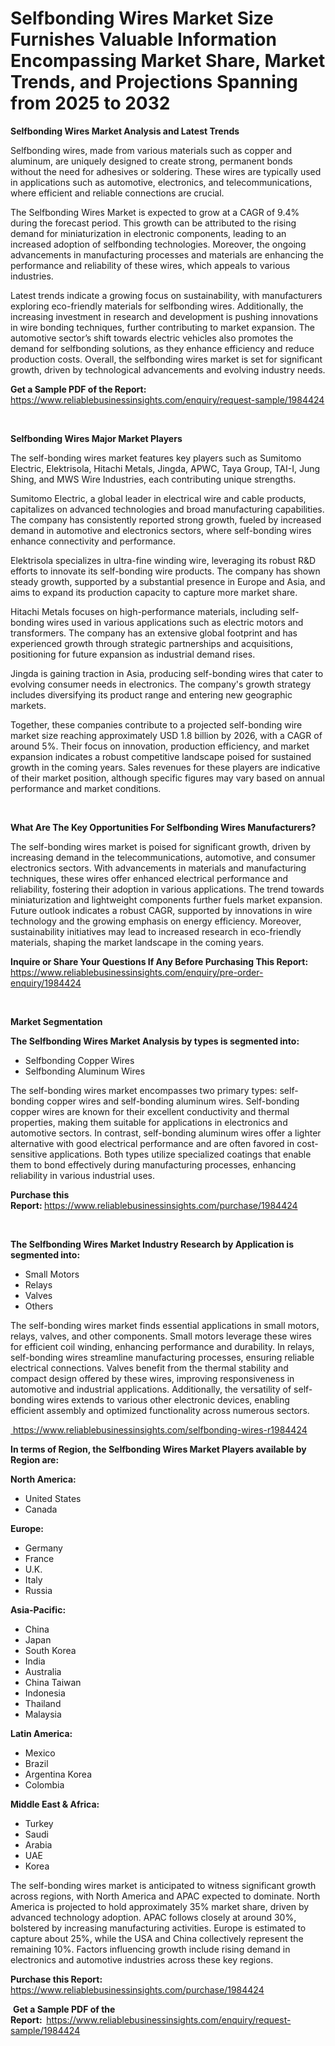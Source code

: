 <p><h1>Selfbonding Wires Market Size Furnishes Valuable Information Encompassing Market Share, Market Trends, and Projections Spanning from 2025 to 2032</h1></p><p><strong>Selfbonding Wires Market Analysis and Latest Trends</strong></p>
<p><p>Selfbonding wires, made from various materials such as copper and aluminum, are uniquely designed to create strong, permanent bonds without the need for adhesives or soldering. These wires are typically used in applications such as automotive, electronics, and telecommunications, where efficient and reliable connections are crucial. </p><p>The Selfbonding Wires Market is expected to grow at a CAGR of 9.4% during the forecast period. This growth can be attributed to the rising demand for miniaturization in electronic components, leading to an increased adoption of selfbonding technologies. Moreover, the ongoing advancements in manufacturing processes and materials are enhancing the performance and reliability of these wires, which appeals to various industries. </p><p>Latest trends indicate a growing focus on sustainability, with manufacturers exploring eco-friendly materials for selfbonding wires. Additionally, the increasing investment in research and development is pushing innovations in wire bonding techniques, further contributing to market expansion. The automotive sector’s shift towards electric vehicles also promotes the demand for selfbonding solutions, as they enhance efficiency and reduce production costs. Overall, the selfbonding wires market is set for significant growth, driven by technological advancements and evolving industry needs.</p></p>
<p><strong>Get a Sample PDF of the Report:&nbsp;</strong> <a href="https://www.reliablebusinessinsights.com/enquiry/request-sample/1984424?utm_campaign=2939&utm_medium=2&utm_source=Github&utm_content=ia&utm_term=15042025&utm_id=selfbonding-wires">https://www.reliablebusinessinsights.com/enquiry/request-sample/1984424</a></p>
<p>&nbsp;</p>
<p><strong>Selfbonding Wires Major Market Players</strong></p>
<p><p>The self-bonding wires market features key players such as Sumitomo Electric, Elektrisola, Hitachi Metals, Jingda, APWC, Taya Group, TAI-I, Jung Shing, and MWS Wire Industries, each contributing unique strengths.</p><p>Sumitomo Electric, a global leader in electrical wire and cable products, capitalizes on advanced technologies and broad manufacturing capabilities. The company has consistently reported strong growth, fueled by increased demand in automotive and electronics sectors, where self-bonding wires enhance connectivity and performance.</p><p>Elektrisola specializes in ultra-fine winding wire, leveraging its robust R&D efforts to innovate its self-bonding wire products. The company has shown steady growth, supported by a substantial presence in Europe and Asia, and aims to expand its production capacity to capture more market share.</p><p>Hitachi Metals focuses on high-performance materials, including self-bonding wires used in various applications such as electric motors and transformers. The company has an extensive global footprint and has experienced growth through strategic partnerships and acquisitions, positioning for future expansion as industrial demand rises.</p><p>Jingda is gaining traction in Asia, producing self-bonding wires that cater to evolving consumer needs in electronics. The company's growth strategy includes diversifying its product range and entering new geographic markets.</p><p>Together, these companies contribute to a projected self-bonding wire market size reaching approximately USD 1.8 billion by 2026, with a CAGR of around 5%. Their focus on innovation, production efficiency, and market expansion indicates a robust competitive landscape poised for sustained growth in the coming years. Sales revenues for these players are indicative of their market position, although specific figures may vary based on annual performance and market conditions.</p></p>
<p>&nbsp;</p>
<p><strong>What Are The Key Opportunities For Selfbonding Wires Manufacturers?</strong></p>
<p><p>The self-bonding wires market is poised for significant growth, driven by increasing demand in the telecommunications, automotive, and consumer electronics sectors. With advancements in materials and manufacturing techniques, these wires offer enhanced electrical performance and reliability, fostering their adoption in various applications. The trend towards miniaturization and lightweight components further fuels market expansion. Future outlook indicates a robust CAGR, supported by innovations in wire technology and the growing emphasis on energy efficiency. Moreover, sustainability initiatives may lead to increased research in eco-friendly materials, shaping the market landscape in the coming years.</p></p>
<p><strong>Inquire or Share Your Questions If Any Before Purchasing This Report:</strong> <a href="https://www.reliablebusinessinsights.com/enquiry/pre-order-enquiry/1984424?utm_campaign=2939&utm_medium=2&utm_source=Github&utm_content=ia&utm_term=15042025&utm_id=selfbonding-wires">https://www.reliablebusinessinsights.com/enquiry/pre-order-enquiry/1984424</a></p>
<p>&nbsp;</p>
<p><strong>Market Segmentation</strong></p>
<p><strong>The Selfbonding Wires Market Analysis by types is segmented into:</strong></p>
<p><ul><li>Selfbonding Copper Wires</li><li>Selfbonding Aluminum Wires</li></ul></p>
<p><p>The self-bonding wires market encompasses two primary types: self-bonding copper wires and self-bonding aluminum wires. Self-bonding copper wires are known for their excellent conductivity and thermal properties, making them suitable for applications in electronics and automotive sectors. In contrast, self-bonding aluminum wires offer a lighter alternative with good electrical performance and are often favored in cost-sensitive applications. Both types utilize specialized coatings that enable them to bond effectively during manufacturing processes, enhancing reliability in various industrial uses.</p></p>
<p><strong>Purchase this Report:&nbsp;</strong><a href="https://www.reliablebusinessinsights.com/purchase/1984424?utm_campaign=2939&utm_medium=2&utm_source=Github&utm_content=ia&utm_term=15042025&utm_id=selfbonding-wires">https://www.reliablebusinessinsights.com/purchase/1984424</a></p>
<p>&nbsp;</p>
<p><strong>The Selfbonding Wires Market Industry Research by Application is segmented into:</strong></p>
<p><ul><li>Small Motors</li><li>Relays</li><li>Valves</li><li>Others</li></ul></p>
<p><p>The self-bonding wires market finds essential applications in small motors, relays, valves, and other components. Small motors leverage these wires for efficient coil winding, enhancing performance and durability. In relays, self-bonding wires streamline manufacturing processes, ensuring reliable electrical connections. Valves benefit from the thermal stability and compact design offered by these wires, improving responsiveness in automotive and industrial applications. Additionally, the versatility of self-bonding wires extends to various other electronic devices, enabling efficient assembly and optimized functionality across numerous sectors.</p></p>
<p><a href="https://www.reliablebusinessinsights.com/selfbonding-wires-r1984424?utm_campaign=2939&utm_medium=2&utm_source=Github&utm_content=ia&utm_term=15042025&utm_id=selfbonding-wires">&nbsp;https://www.reliablebusinessinsights.com/selfbonding-wires-r1984424</a></p>
<p><strong>In terms of Region, the Selfbonding Wires Market Players available by Region are:</strong></p>
<p>
    <p> <strong> North America: </strong>
        <ul>
            <li>United States</li>
            <li>Canada</li>
        </ul>
        </p> 
    <p> <strong> Europe: </strong>
        <ul>
            <li>Germany</li>
            <li>France</li>
            <li>U.K.</li>
            <li>Italy</li>
            <li>Russia</li>
        </ul>
        </p> 
    <p> <strong> Asia-Pacific: </strong>
        <ul>
            <li>China</li>
            <li>Japan</li>
            <li>South Korea</li>
            <li>India</li>
            <li>Australia</li>
            <li>China Taiwan</li>
            <li>Indonesia</li>
            <li>Thailand</li>
            <li>Malaysia</li>
        </ul>
        </p> 
    <p> <strong> Latin America: </strong>
        <ul>
            <li>Mexico</li>
            <li>Brazil</li>
            <li>Argentina Korea</li>
            <li>Colombia</li>
        </ul>
        </p> 
    <p> <strong> Middle East & Africa: </strong>
        <ul>
            <li>Turkey</li>
            <li>Saudi</li>
            <li>Arabia</li>
            <li>UAE</li>
            <li>Korea</li>
        </ul>
    </p>
    </p>
<p><p>The self-bonding wires market is anticipated to witness significant growth across regions, with North America and APAC expected to dominate. North America is projected to hold approximately 35% market share, driven by advanced technology adoption. APAC follows closely at around 30%, bolstered by increasing manufacturing activities. Europe is estimated to capture about 25%, while the USA and China collectively represent the remaining 10%. Factors influencing growth include rising demand in electronics and automotive industries across these key regions.</p></p>
<p><strong>Purchase this Report: </strong><a href="https://www.reliablebusinessinsights.com/purchase/1984424?utm_campaign=2939&utm_medium=2&utm_source=Github&utm_content=ia&utm_term=15042025&utm_id=selfbonding-wires">https://www.reliablebusinessinsights.com/purchase/1984424</a></p>
<p>&nbsp;<strong>Get a Sample PDF of the Report:&nbsp;&nbsp;</strong><a href="https://www.reliablebusinessinsights.com/enquiry/request-sample/1984424?utm_campaign=2939&utm_medium=2&utm_source=Github&utm_content=ia&utm_term=15042025&utm_id=selfbonding-wires">https://www.reliablebusinessinsights.com/enquiry/request-sample/1984424</a></p>
<p><strong></strong></p>
<p><p></p><p></p><p></p></p>